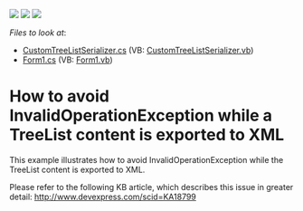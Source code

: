 <!-- default badges list -->
![](https://img.shields.io/endpoint?url=https://codecentral.devexpress.com/api/v1/VersionRange/128637267/12.2.8%2B)
[![](https://img.shields.io/badge/Open_in_DevExpress_Support_Center-FF7200?style=flat-square&logo=DevExpress&logoColor=white)](https://supportcenter.devexpress.com/ticket/details/E4698)
[![](https://img.shields.io/badge/📖_How_to_use_DevExpress_Examples-e9f6fc?style=flat-square)](https://docs.devexpress.com/GeneralInformation/403183)
<!-- default badges end -->
<!-- default file list -->
*Files to look at*:

* [CustomTreeListSerializer.cs](./CS/WindowsFormsApplication1/CustomTreeListSerializer.cs) (VB: [CustomTreeListSerializer.vb](./VB/WindowsFormsApplication1/CustomTreeListSerializer.vb))
* [Form1.cs](./CS/WindowsFormsApplication1/Form1.cs) (VB: [Form1.vb](./VB/WindowsFormsApplication1/Form1.vb))
<!-- default file list end -->
# How to avoid InvalidOperationException while a TreeList content is exported to XML


<p>This example illustrates how to avoid InvalidOperationException while the TreeList content is exported to XML.</p><p>Please refer to the following KB article, which describes this issue in greater detail:  <a href="https://www.devexpress.com/Support/Center/p/KA18799">http://www.devexpress.com/scid=KA18799</a></p>

<br/>


